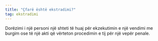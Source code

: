 ```yaml
---
title: "Çfarë është ekstradimi?"
tag: ekstradimi
---
```


Dorëzimi i një personi një shteti të huaj për ekzekutimin e një vendimi me burgim ose të një
akti që vërteton procedimin e tij për një vepër penale.
